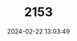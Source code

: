 ---
title: "2153"
category: "Asellia patrizii"
draft: false
date: 2024-02-22 13:03:49
languages:
  German: ["Patrizi-Dreizackblattnase", "Patrizis Dreizack-Blattnase"]
  English: ["Patrizi's Trident Leaf-nosed Bat"]
---